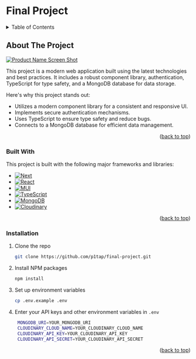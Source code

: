 # Final Project

<!-- Improved compatibility of back to top link: See: https://github.com/othneildrew/Best-README-Template/pull/73 -->
<a id="readme-top"></a>
<!--
*** Thanks for checking out the Final Project. If you have a suggestion
*** that would make this better, please fork the repo and create a pull request
*** or simply open an issue with the tag "enhancement".
*** Don't forget to give the project a star!
*** Thanks again! Now go create something AMAZING! :D
-->



<!-- TABLE OF CONTENTS -->
<details>
  <summary>Table of Contents</summary>
  <ol>
    <li>
      <a href="#about-the-project">About The Project</a>
      <ul>
        <li><a href="#built-with">Built With</a></li>
      </ul>
    </li>
    <li>
      <a href="#getting-started">Getting Started</a>
      <ul>
        <li><a href="#prerequisites">Prerequisites</a></li>
        <li><a href="#installation">Installation</a></li>
      </ul>
    </li>
  </ol>
</details>



<!-- ABOUT THE PROJECT -->
## About The Project

[![Product Name Screen Shot][product-screenshot]](https://example.com)

This project is a modern web application built using the latest technologies and best practices. It includes a robust component library, authentication, TypeScript for type safety, and a MongoDB database for data storage.

Here's why this project stands out:
* Utilizes a modern component library for a consistent and responsive UI.
* Implements secure authentication mechanisms.
* Uses TypeScript to ensure type safety and reduce bugs.
* Connects to a MongoDB database for efficient data management.

<p align="right">(<a href="#readme-top">back to top</a>)</p>



### Built With

This project is built with the following major frameworks and libraries:

* [![Next][Next.js]][Next-url]
* [![React][React.js]][React-url]
* [![MUI][MUI]][MUI-url]
* [![TypeScript][TypeScript]][TypeScript-url]
* [![MongoDB][MongoDB]][MongoDB-url]
* [![Cloudinary][Cloudinary]][Cloudinary-url]

<p align="right">(<a href="#readme-top">back to top</a>)</p>


### Installation

1. Clone the repo
   ```sh
   git clone https://github.com/p1tap/final-project.git
   ```
2. Install NPM packages
   ```sh
   npm install
   ```
3. Set up environment variables
   ```sh
   cp .env.example .env
   ```
4. Enter your API keys and other environment variables in `.env`
   ```sh
    MONGODB_URI=YOUR_MONGODB_URI
    CLOUDINARY_CLOUD_NAME=YOUR_CLOUDINARY_CLOUD_NAME
    CLOUDINARY_API_KEY=YOUR_CLOUDINARY_API_KEY
    CLOUDINARY_API_SECRET=YOUR_CLOUDINARY_API_SECRET
   ```

<p align="right">(<a href="#readme-top">back to top</a>)</p>








<!-- MARKDOWN LINKS & IMAGES -->
<!-- https://www.markdownguide.org/basic-syntax/#reference-style-links -->
[contributors-shield]: https://img.shields.io/github/contributors/your_username/final-project.svg?style=for-the-badge
[contributors-url]: https://github.com/your_username/final-project/graphs/contributors
[forks-shield]: https://img.shields.io/github/forks/your_username/final-project.svg?style=for-the-badge
[forks-url]: https://github.com/your_username/final-project/network/members
[stars-shield]: https://img.shields.io/github/stars/your_username/final-project.svg?style=for-the-badge
[stars-url]: https://github.com/your_username/final-project/stargazers
[issues-shield]: https://img.shields.io/github/issues/your_username/final-project.svg?style=for-the-badge
[issues-url]: https://github.com/your_username/final-project/issues
[license-shield]: https://img.shields.io/github/license/your_username/final-project.svg?style=for-the-badge
[license-url]: https://github.com/your_username/final-project/blob/master/LICENSE.txt
[linkedin-shield]: https://img.shields.io/badge/-LinkedIn-black.svg?style=for-the-badge&logo=linkedin&colorB=555
[linkedin-url]: https://linkedin.com/in/your_username
[product-screenshot]: images/screenshot.png
[Next.js]: https://img.shields.io/badge/next.js-000000?style=for-the-badge&logo=nextdotjs&logoColor=white
[Next-url]: https://nextjs.org/
[React.js]: https://img.shields.io/badge/React-20232A?style=for-the-badge&logo=react&logoColor=61DAFB
[React-url]: https://reactjs.org/
[MUI]: https://img.shields.io/badge/MUI-007FFF?style=for-the-badge&logo=mui&logoColor=white
[MUI-url]: https://mui.com/
[TypeScript]: https://img.shields.io/badge/TypeScript-007ACC?style=for-the-badge&logo=typescript&logoColor=white
[TypeScript-url]: https://www.typescriptlang.org/
[MongoDB]: https://img.shields.io/badge/MongoDB-47A248?style=for-the-badge&logo=mongodb&logoColor=white
[MongoDB-url]: https://www.mongodb.com/
[Cloudinary]: https://img.shields.io/badge/Cloudinary-007ACC?style=for-the-badge&logo=cloudinary&logoColor=white
[Cloudinary-url]: https://cloudinary.com/
